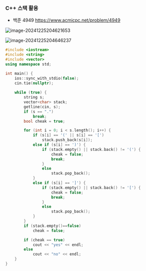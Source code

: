 ### C++ 스택 활용

- 백준 4949 https://www.acmicpc.net/problem/4949

![image-20241225204621653](C:\Users\jdc15\AppData\Roaming\Typora\typora-user-images\image-20241225204621653.png)

![image-20241225204646237](C:\Users\jdc15\AppData\Roaming\Typora\typora-user-images\image-20241225204646237.png)

```c++
#include <iostream>
#include <string>
#include <vector>
using namespace std;

int main() {
	ios::sync_with_stdio(false);
	cin.tie(nullptr);
	
	while (true) {
		string s;
		vector<char> stack;
		getline(cin, s);
		if (s == ".")
			break;
		bool cheak = true;

		for (int i = 0; i < s.length(); i++) {
			if (s[i] == '(' || s[i] == '[')
				stack.push_back(s[i]);
			else if (s[i] == ')') {
				if (stack.empty() || stack.back() != '(') {
					cheak = false;
					break;
				}
				else
					stack.pop_back();
			}
			else if (s[i] == ']') {
				if (stack.empty() || stack.back() != '[') {
					cheak = false;
					break;
				}
				else
					stack.pop_back();
			}
		}
		if (stack.empty()==false)
			cheak = false;

		if (cheak == true)
			cout << "yes" << endl;
		else
			cout << "no" << endl;
	}
}
```

